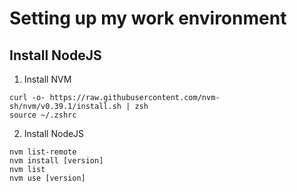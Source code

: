 # Setting up my work environment

## Install NodeJS
1. Install NVM
```
curl -o- https://raw.githubusercontent.com/nvm-sh/nvm/v0.39.1/install.sh | zsh
source ~/.zshrc
```

2. Install NodeJS
```
nvm list-remote
nvm install [version]
nvm list
nvm use [version]
```